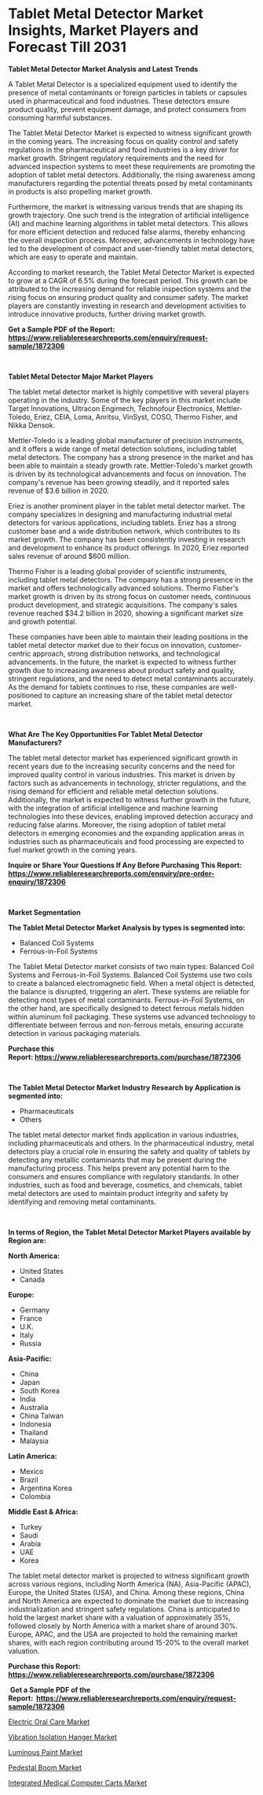 <p><h1>Tablet Metal Detector Market Insights, Market Players and Forecast Till 2031</h1></p><p><strong>Tablet Metal Detector Market Analysis and Latest Trends</strong></p>
<p><p>A Tablet Metal Detector is a specialized equipment used to identify the presence of metal contaminants or foreign particles in tablets or capsules used in pharmaceutical and food industries. These detectors ensure product quality, prevent equipment damage, and protect consumers from consuming harmful substances.</p><p>The Tablet Metal Detector Market is expected to witness significant growth in the coming years. The increasing focus on quality control and safety regulations in the pharmaceutical and food industries is a key driver for market growth. Stringent regulatory requirements and the need for advanced inspection systems to meet these requirements are promoting the adoption of tablet metal detectors. Additionally, the rising awareness among manufacturers regarding the potential threats posed by metal contaminants in products is also propelling market growth.</p><p>Furthermore, the market is witnessing various trends that are shaping its growth trajectory. One such trend is the integration of artificial intelligence (AI) and machine learning algorithms in tablet metal detectors. This allows for more efficient detection and reduced false alarms, thereby enhancing the overall inspection process. Moreover, advancements in technology have led to the development of compact and user-friendly tablet metal detectors, which are easy to operate and maintain.</p><p>According to market research, the Tablet Metal Detector Market is expected to grow at a CAGR of 6.5% during the forecast period. This growth can be attributed to the increasing demand for reliable inspection systems and the rising focus on ensuring product quality and consumer safety. The market players are constantly investing in research and development activities to introduce innovative products, further driving market growth.</p></p>
<p><strong>Get a Sample PDF of the Report:&nbsp; <a href="https://www.reliableresearchreports.com/enquiry/request-sample/1872306">https://www.reliableresearchreports.com/enquiry/request-sample/1872306</a></strong></p>
<p>&nbsp;</p>
<p><strong>Tablet Metal Detector Major Market Players</strong></p>
<p><p>The tablet metal detector market is highly competitive with several players operating in the industry. Some of the key players in this market include Target Innovations, Ultracon Engimech, Technofour Electronics, Mettler-Toledo, Eriez, CEIA, Loma, Anritsu, VinSyst, COSO, Thermo Fisher, and Nikka Densok.</p><p>Mettler-Toledo is a leading global manufacturer of precision instruments, and it offers a wide range of metal detection solutions, including tablet metal detectors. The company has a strong presence in the market and has been able to maintain a steady growth rate. Mettler-Toledo's market growth is driven by its technological advancements and focus on innovation. The company's revenue has been growing steadily, and it reported sales revenue of $3.6 billion in 2020.</p><p>Eriez is another prominent player in the tablet metal detector market. The company specializes in designing and manufacturing industrial metal detectors for various applications, including tablets. Eriez has a strong customer base and a wide distribution network, which contributes to its market growth. The company has been consistently investing in research and development to enhance its product offerings. In 2020, Eriez reported sales revenue of around $600 million.</p><p>Thermo Fisher is a leading global provider of scientific instruments, including tablet metal detectors. The company has a strong presence in the market and offers technologically advanced solutions. Thermo Fisher's market growth is driven by its strong focus on customer needs, continuous product development, and strategic acquisitions. The company's sales revenue reached $34.2 billion in 2020, showing a significant market size and growth potential.</p><p>These companies have been able to maintain their leading positions in the tablet metal detector market due to their focus on innovation, customer-centric approach, strong distribution networks, and technological advancements. In the future, the market is expected to witness further growth due to increasing awareness about product safety and quality, stringent regulations, and the need to detect metal contaminants accurately. As the demand for tablets continues to rise, these companies are well-positioned to capture an increasing share of the tablet metal detector market.</p></p>
<p>&nbsp;</p>
<p><strong>What Are The Key Opportunities For Tablet Metal Detector Manufacturers?</strong></p>
<p><p>The tablet metal detector market has experienced significant growth in recent years due to the increasing security concerns and the need for improved quality control in various industries. This market is driven by factors such as advancements in technology, stricter regulations, and the rising demand for efficient and reliable metal detection solutions. Additionally, the market is expected to witness further growth in the future, with the integration of artificial intelligence and machine learning technologies into these devices, enabling improved detection accuracy and reducing false alarms. Moreover, the rising adoption of tablet metal detectors in emerging economies and the expanding application areas in industries such as pharmaceuticals and food processing are expected to fuel market growth in the coming years.</p></p>
<p><strong>Inquire or Share Your Questions If Any Before Purchasing This Report: <a href="https://www.reliableresearchreports.com/enquiry/pre-order-enquiry/1872306">https://www.reliableresearchreports.com/enquiry/pre-order-enquiry/1872306</a></strong></p>
<p>&nbsp;</p>
<p><strong>Market Segmentation</strong></p>
<p><strong>The Tablet Metal Detector Market Analysis by types is segmented into:</strong></p>
<p><ul><li>Balanced Coil Systems</li><li>Ferrous-in-Foil Systems</li></ul></p>
<p><p>The Tablet Metal Detector market consists of two main types: Balanced Coil Systems and Ferrous-in-Foil Systems. Balanced Coil Systems use two coils to create a balanced electromagnetic field. When a metal object is detected, the balance is disrupted, triggering an alert. These systems are reliable for detecting most types of metal contaminants. Ferrous-in-Foil Systems, on the other hand, are specifically designed to detect ferrous metals hidden within aluminum foil packaging. These systems use advanced technology to differentiate between ferrous and non-ferrous metals, ensuring accurate detection in various packaging materials.</p></p>
<p><strong>Purchase this Report:&nbsp;<a href="https://www.reliableresearchreports.com/purchase/1872306">https://www.reliableresearchreports.com/purchase/1872306</a></strong></p>
<p>&nbsp;</p>
<p><strong>The Tablet Metal Detector Market Industry Research by Application is segmented into:</strong></p>
<p><ul><li>Pharmaceuticals</li><li>Others</li></ul></p>
<p><p>The tablet metal detector market finds application in various industries, including pharmaceuticals and others. In the pharmaceutical industry, metal detectors play a crucial role in ensuring the safety and quality of tablets by detecting any metallic contaminants that may be present during the manufacturing process. This helps prevent any potential harm to the consumers and ensures compliance with regulatory standards. In other industries, such as food and beverage, cosmetics, and chemicals, tablet metal detectors are used to maintain product integrity and safety by identifying and removing metal contaminants.</p></p>
<p>&nbsp;</p>
<p><strong>In terms of Region, the Tablet Metal Detector Market Players available by Region are:</strong></p>
<p>
    <p> <strong> North America: </strong>
        <ul>
            <li>United States</li>
            <li>Canada</li>
        </ul>
        </p> 
    <p> <strong> Europe: </strong>
        <ul>
            <li>Germany</li>
            <li>France</li>
            <li>U.K.</li>
            <li>Italy</li>
            <li>Russia</li>
        </ul>
        </p> 
    <p> <strong> Asia-Pacific: </strong>
        <ul>
            <li>China</li>
            <li>Japan</li>
            <li>South Korea</li>
            <li>India</li>
            <li>Australia</li>
            <li>China Taiwan</li>
            <li>Indonesia</li>
            <li>Thailand</li>
            <li>Malaysia</li>
        </ul>
        </p> 
    <p> <strong> Latin America: </strong>
        <ul>
            <li>Mexico</li>
            <li>Brazil</li>
            <li>Argentina Korea</li>
            <li>Colombia</li>
        </ul>
        </p> 
    <p> <strong> Middle East & Africa: </strong>
        <ul>
            <li>Turkey</li>
            <li>Saudi</li>
            <li>Arabia</li>
            <li>UAE</li>
            <li>Korea</li>
        </ul>
    </p>
    </p>
<p><p>The tablet metal detector market is projected to witness significant growth across various regions, including North America (NA), Asia-Pacific (APAC), Europe, the United States (USA), and China. Among these regions, China and North America are expected to dominate the market due to increasing industrialization and stringent safety regulations. China is anticipated to hold the largest market share with a valuation of approximately 35%, followed closely by North America with a market share of around 30%. Europe, APAC, and the USA are projected to hold the remaining market shares, with each region contributing around 15-20% to the overall market valuation.</p></p>
<p><strong>Purchase this Report: <a href="https://www.reliableresearchreports.com/purchase/1872306">https://www.reliableresearchreports.com/purchase/1872306</a></strong></p>
<p>&nbsp;<strong>Get a Sample PDF of the Report:&nbsp;&nbsp;<a href="https://www.reliableresearchreports.com/enquiry/request-sample/1872306">https://www.reliableresearchreports.com/enquiry/request-sample/1872306</a></strong></p>
<p><strong></strong></p>
<p><p><a href="https://medium.com/@vallieemard78/electric-oral-care-market-outlook-industry-overview-and-forecast-2023-to-2030-393856e8a8b7">Electric Oral Care Market</a></p><p><a href="https://github.com/vimar16th/Market-Research-Report-List-2/blob/main/vibration-isolation-hanger-market.md">Vibration Isolation Hanger Market</a></p><p><a href="https://www.linkedin.com/pulse/luminous-paint-market-size-share-amp-trends-analysis-report-lfdwe/">Luminous Paint Market</a></p><p><a href="https://github.com/luckyshygirl/Market-Research-Report-List-2/blob/main/pedestal-boom-market.md">Pedestal Boom Market</a></p><p><a href="https://medium.com/@vallieemard78/analyzing-integrated-medical-computer-carts-market-global-industry-perspective-and-forecast-2023-84f1849280d4">Integrated Medical Computer Carts Market</a></p></p>